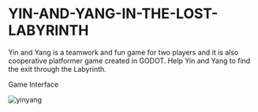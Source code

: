 # YIN-AND-YANG-IN-THE-LOST-LABYRINTH
Yin and Yang is a teamwork and fun game for two players and it is also cooperative platformer game created in GODOT. Help Yin and Yang to find the exit through the Labyrinth.

Game Interface


![yinyang](https://user-images.githubusercontent.com/90967308/160370556-b88db389-6c11-4ee6-a4bc-a862e8434e9e.png)





